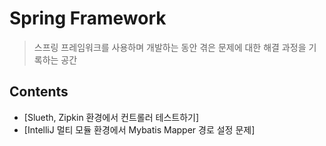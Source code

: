 # Spring Framework
> 스프링 프레임워크를 사용하며 개발하는 동안 겪은 문제에 대한 해결 과정을 기록하는 공간


## Contents
- [Slueth, Zipkin 환경에서 컨트롤러 테스트하기]
- [IntelliJ 멀티 모듈 환경에서 Mybatis Mapper 경로 설정 문제]